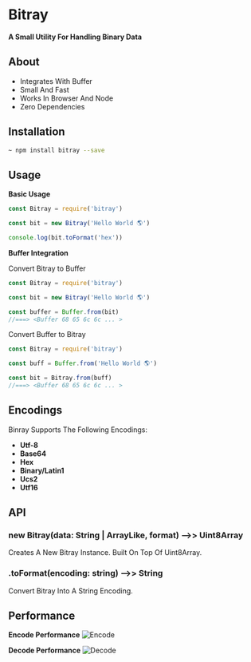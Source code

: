 # Bitray 
**A Small Utility For Handling Binary Data**

## About
- Integrates With Buffer
- Small And Fast
- Works In Browser And Node
- Zero Dependencies

## Installation
```bash
~ npm install bitray --save
```

## Usage

**Basic Usage**
```js
const Bitray = require('bitray')

const bit = new Bitray('Hello World 🌎')

console.log(bit.toFormat('hex'))
```

**Buffer Integration**

Convert Bitray to Buffer

```js
const Bitray = require('bitray')

const bit = new Bitray('Hello World 🌎')

const buffer = Buffer.from(bit)
//===> <Buffer 68 65 6c 6c ... >
```

Convert Buffer to Bitray

```js
const Bitray = require('bitray')

const buff = Buffer.from('Hello World 🌎')

const bit = Bitray.from(buff)
//===> <Buffer 68 65 6c 6c ... >
```

## Encodings
Binray Supports The Following Encodings:
- **Utf-8**
- **Base64**
- **Hex**
- **Binary/Latin1**
- **Ucs2**
- **Utf16**

## API

### new Bitray(data: String | ArrayLike, format) -->> Uint8Array
Creates A New Bitray Instance. Built On Top Of Uint8Array.

### .toFormat(encoding: string) -->> String
Convert Bitray Into A String Encoding.

## Performance

**Encode Performance**
![Encode](https://cdn.discordapp.com/attachments/809146942302978078/820053976527142912/s2buJpDNfAAAAAElFTkSuQmCC.png)

**Decode Performance**
![Decode](https://cdn.discordapp.com/attachments/809146942302978078/820053937981751326/sYzJNHOhqkUAAAAASUVORK5CYII.png)